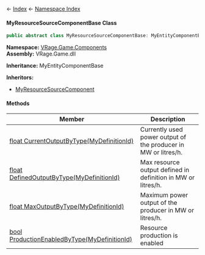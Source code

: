 ← [Index](Api-Index) ← [Namespace Index](Namespace-Index)

#### MyResourceSourceComponentBase Class

```csharp
public abstract class MyResourceSourceComponentBase: MyEntityComponentBase
```

**Namespace:** [VRage.Game.Components](VRage.Game.Components)  
**Assembly:** VRage.Game.dll

**Inheritance:**   MyEntityComponentBase

**Inheritors:**  
* [MyResourceSourceComponent](Sandbox.Game.EntityComponents.MyResourceSourceComponent)

#### Methods

|Member|Description|
|---|---|
|[float CurrentOutputByType(MyDefinitionId)](VRage.Game.Components.MyResourceSourceComponentBase.CurrentOutputByType)|Currently used power output of the producer in MW or litres/h.|
|[float DefinedOutputByType(MyDefinitionId)](VRage.Game.Components.MyResourceSourceComponentBase.DefinedOutputByType)|Max resource output defined in definition in MW or litres/h.|
|[float MaxOutputByType(MyDefinitionId)](VRage.Game.Components.MyResourceSourceComponentBase.MaxOutputByType)|Maximum power output of the producer in MW or litres/h.|
|[bool ProductionEnabledByType(MyDefinitionId)](VRage.Game.Components.MyResourceSourceComponentBase.ProductionEnabledByType)|Resource production is enabled|

